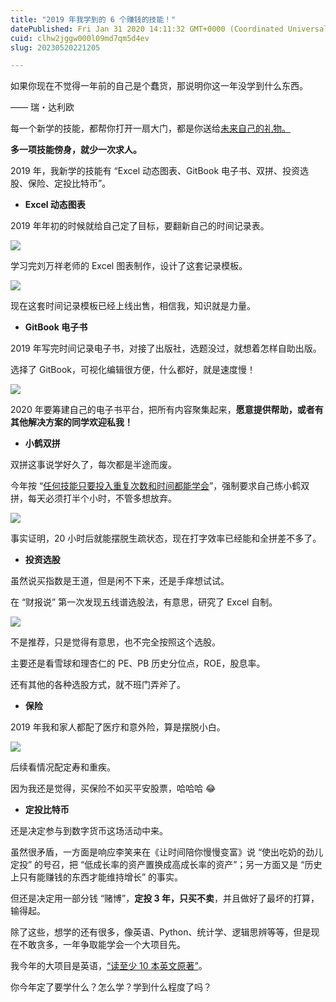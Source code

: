 ```yaml
---
title: "2019 年我学到的 6 个赚钱的技能！"
datePublished: Fri Jan 31 2020 14:11:32 GMT+0000 (Coordinated Universal Time)
cuid: clhw2jggw000l09md7qm5d4ev
slug: 20230520221205

---
```


如果你现在不觉得一年前的自己是个蠢货，那说明你这一年没学到什么东西。

—— 瑞・达利欧

每一个新学的技能，都帮你打开一扇大门，都是你送给[未来自己的礼物。](http://mp.weixin.qq.com/s?__biz=MzI3MzU5MDA1OQ==&mid=2247485999&idx=1&sn=aac1e1b645acfe243f4a2eca81130a22&chksm=eb21b86bdc56317dd92645226ca6938867399a3964fee989459718df637bb299bb0aecf8fe5b&scene=21#wechat_redirect)

**多一项技能傍身，就少一次求人。**

2019 年，我新学的技能有 “Excel 动态图表、GitBook 电子书、双拼、投资选股、保险、定投比特币”。

* **Excel 动态图表**
    

2019 年年初的时候就给自己定了目标，要翻新自己的时间记录表。

![](https://cdn.hashnode.com/res/hashnode/image/upload/v1684591831233/36817099-99b8-4b2c-ba57-bbacefb97f8b.jpeg)

学习完刘万祥老师的 Excel 图表制作，设计了这套记录模板。

![](https://cdn.hashnode.com/res/hashnode/image/upload/v1684591835511/3cda2479-40db-4870-ab6f-3d29445d4bf0.jpeg)

现在这套时间记录模板已经上线出售，相信我，知识就是力量。

* **GitBook 电子书**
    

2019 年写完时间记录电子书，对接了出版社，选题没过，就想着怎样自助出版。

选择了 GitBook，可视化编辑很方便，什么都好，就是速度慢！

![](https://cdn.hashnode.com/res/hashnode/image/upload/v1684591848324/bdea2edf-5b60-4e5d-9788-a0d45a5ffbd8.jpeg)

2020 年要筹建自己的电子书平台，把所有内容聚集起来，**愿意提供帮助，或者有其他解决方案的同学欢迎私我！**

* **小鹤双拼**
    

双拼这事说学好久了，每次都是半途而废。

今年按 “[任何技能只要投入重复次数和时间都能学会](http://mp.weixin.qq.com/s?__biz=MzI3MzU5MDA1OQ==&mid=2247485854&idx=1&sn=12fd8ba5df11cc854675c68d32abf3ea&chksm=eb21bbdadc5632ccb501a87be9bd6a090f9f17e2072be2b77a39034111b819b2545b19f07c72&scene=21#wechat_redirect)”，强制要求自己练小鹤双拼，每天必须打半个小时，不管多想放弃。

![](https://cdn.hashnode.com/res/hashnode/image/upload/v1684591860204/a7c69af8-e096-4439-86d7-6e39f7e871ea.jpeg)

事实证明，20 小时后就能摆脱生疏状态，现在打字效率已经能和全拼差不多了。

* **投资选股**
    

虽然说买指数是王道，但是闲不下来，还是手痒想试试。

在 “财报说” 第一次发现五线谱选股法，有意思，研究了 Excel 自制。

![](https://cdn.hashnode.com/res/hashnode/image/upload/v1684591869561/f7c64aa9-8b81-45c8-9d90-3625f66e011a.jpeg)

不是推荐，只是觉得有意思，也不完全按照这个选股。

主要还是看雪球和理杏仁的 PE、PB 历史分位点，ROE，股息率。

还有其他的各种选股方式，就不班门弄斧了。

* **保险**
    

2019 年我和家人都配了医疗和意外险，算是摆脱小白。

![](https://cdn.hashnode.com/res/hashnode/image/upload/v1684591875531/df605ab0-a534-46d3-8ce3-e1422a06258b.png)

后续看情况配定寿和重疾。

因为我还是觉得，买保险不如买平安股票，哈哈哈 😂

* **定投比特币**
    

还是决定参与到数字货币这场活动中来。

虽然很矛盾，一方面是响应李笑来在《让时间陪你慢慢变富》说 “使出吃奶的劲儿定投” 的号召，把 “低成长率的资产置换成高成长率的资产”；另一方面又是 “历史上只有能赚钱的东西才能维持增长” 的事实。

但还是决定用一部分钱 “赌博”，**定投 3 年，只买不卖**，并且做好了最坏的打算，输得起。

除了这些，想学的还有很多，像英语、Python、统计学、逻辑思辨等等，但是现在不敢贪多，一年争取能学会一个大项目先。

我今年的大项目是英语，[“读至少 10 本英文原著”](http://mp.weixin.qq.com/s?__biz=MzI3MzU5MDA1OQ==&mid=2247485890&idx=1&sn=75b8c5b2126e72c44cc262b84f22dcab&chksm=eb21bb86dc563290614e24caac6d964e5ddcfbf65126de2de47add423170eaa9ed2d4ba7f11d&scene=21#wechat_redirect)。

你今年定了要学什么？怎么学？学到什么程度了吗？